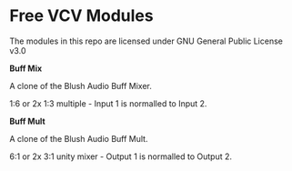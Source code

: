 # Free VCV Modules
The modules in this repo are licensed under GNU General Public License v3.0

**Buff Mix**

A clone of the Blush Audio Buff Mixer.

1:6 or 2x 1:3 multiple - Input 1 is normalled to Input 2.

**Buff Mult**

A clone of the Blush Audio Buff Mult.
 
6:1 or 2x 3:1 unity mixer - Output 1 is normalled to Output 2.
